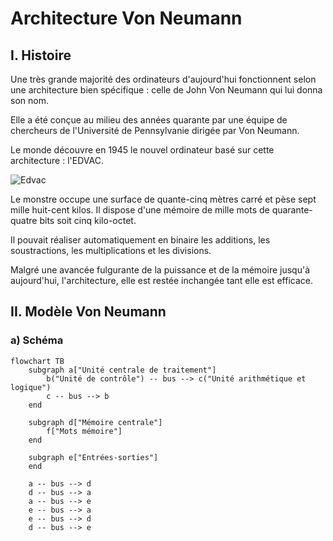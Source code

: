 # Architecture Von Neumann

## I. Histoire

Une très grande majorité des ordinateurs d'aujourd'hui fonctionnent selon une architecture bien spécifique : celle de John Von Neumann qui lui donna son nom.

Elle a été conçue au milieu des années quarante par une équipe de chercheurs de l'Université de Pennsylvanie dirigée par Von Neumann.

Le monde découvre en 1945 le nouvel ordinateur basé sur cette architecture : l'EDVAC.

![Edvac](./img/edvac.png)

Le monstre occupe une surface de quante-cinq mètres carré et pèse sept mille huit-cent kilos. Il dispose d'une mémoire de mille mots de quarante-quatre bits soit cinq kilo-octet.

Il pouvait réaliser automatiquement en binaire les additions, les soustractions, les multiplications et les divisions.

Malgré une avancée fulgurante de la puissance et de la mémoire jusqu'à aujourd'hui, l'architecture, elle est restée inchangée tant elle est efficace.

## II. Modèle Von Neumann

### a) Schéma

```mermaid
flowchart TB
    subgraph a["Unité centrale de traitement"]
        b("Unité de contrôle") -- bus --> c("Unité arithmétique et logique")
        c -- bus --> b
    end

    subgraph d["Mémoire centrale"]
        f["Mots mémoire"]
    end

    subgraph e["Entrées-sorties"]
    end

    a -- bus --> d
    d -- bus --> a
    a -- bus --> e
    e -- bus --> a
    e -- bus --> d
    d -- bus --> e
```
